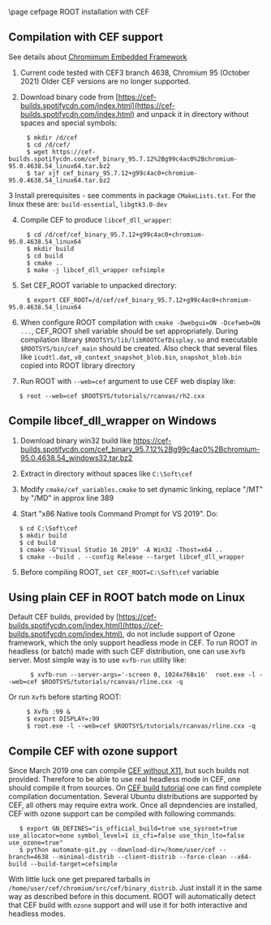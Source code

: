 \page cefpage ROOT installation with CEF

## Compilation with CEF support

See details about [Chromimum Embedded Framework](https://bitbucket.org/chromiumembedded/cef)

1. Current code tested with CEF3 branch 4638, Chromium 95 (October 2021)
   Older CEF versions are no longer supported.

2. Download binary code from [https://cef-builds.spotifycdn.com/index.html](https://cef-builds.spotifycdn.com/index.html) and unpack it in directory without spaces and special symbols:

~~~
     $ mkdir /d/cef
     $ cd /d/cef/
     $ wget https://cef-builds.spotifycdn.com/cef_binary_95.7.12%2Bg99c4ac0%2Bchromium-95.0.4638.54_linux64.tar.bz2
     $ tar xjf cef_binary_95.7.12+g99c4ac0+chromium-95.0.4638.54_linux64.tar.bz2
~~~


3 Install prerequisites - see comments in package `CMakeLists.txt`.
   For the linux these are: `build-essential`, `libgtk3.0-dev`

4. Compile CEF to produce `libcef_dll_wrapper`:

~~~
     $ cd /d/cef/cef_binary_95.7.12+g99c4ac0+chromium-95.0.4638.54_linux64
     $ mkdir build
     $ cd build
     $ cmake ..
     $ make -j libcef_dll_wrapper cefsimple
~~~

5. Set CEF_ROOT variable to unpacked directory:

~~~
     $ export CEF_ROOT=/d/cef/cef_binary_95.7.12+g99c4ac0+chromium-95.0.4638.54_linux64
~~~

6. When configure ROOT compilation with `cmake -Dwebgui=ON -Dcefweb=ON ...`, CEF_ROOT shell variable should be set appropriately.
   During compilation library `$ROOTSYS/lib/libROOTCefDisplay.so` and executable `$ROOTSYS/bin/cef_main`
   should be created. Also check that several files like `icudtl.dat`, `v8_context_snapshot_blob.bin`, `snapshot_blob.bin`
   copied into ROOT library directory

7. Run ROOT with `--web=cef` argument to use CEF web display like:

~~~
   $ root --web=cef $ROOTSYS/tutorials/rcanvas/rh2.cxx
~~~


## Compile libcef_dll_wrapper on Windows

1. Download binary win32 build like https://cef-builds.spotifycdn.com/cef_binary_95.7.12%2Bg99c4ac0%2Bchromium-95.0.4638.54_windows32.tar.bz2

2. Extract in directory without spaces like `C:\Soft\cef`

3. Modify `cmake/cef_variables.cmake` to set dynamic linking, replace "/MT" by "/MD" in approx line 389

4. Start "x86 Native tools Command Prompt for VS 2019". Do:
~~~
   $ cd C:\Soft\cef
   $ mkdir build
   $ cd build
   $ cmake -G"Visual Studio 16 2019" -A Win32 -Thost=x64 ..
   $ cmake --build . --config Release --target libcef_dll_wrapper
~~~

5. Before compiling ROOT, `set CEF_ROOT=C:\Soft\cef` variable


## Using plain CEF in ROOT batch mode on Linux

Default CEF builds, provided by [https://cef-builds.spotifycdn.com/index.html](https://cef-builds.spotifycdn.com/index.html), do
not include support of Ozone framework, which the only support headless mode in CEF. To run ROOT in headless (or batch) made with such CEF distribution,
one can use `Xvfb` server. Most simple way is to use `xvfb-run` utility like:

~~~
      $ xvfb-run --server-args='-screen 0, 1024x768x16'  root.exe -l --web=cef $ROOTSYS/tutorials/rcanvas/rline.cxx -q
~~~

Or run `Xvfb` before starting ROOT:

~~~
     $ Xvfb :99 &
     $ export DISPLAY=:99
     $ root.exe -l --web=cef $ROOTSYS/tutorials/rcanvas/rline.cxx -q
~~~


## Compile CEF with ozone support

Since March 2019 one can compile [CEF without X11](https://bitbucket.org/chromiumembedded/cef/issues/2296/), but such builds not provided.
Therefore to be able to use real headless mode in CEF, one should compile it from sources.
On [CEF build tutorial](https://bitbucket.org/chromiumembedded/cef/wiki/AutomatedBuildSetup.md) one can find complete compilation documentation.
Several Ubuntu distributions are supported by CEF, all others may require extra work. Once all depndencies are installed,
CEF with ozone support can be compiled with following commands:

~~~
   $ export GN_DEFINES="is_official_build=true use_sysroot=true use_allocator=none symbol_level=1 is_cfi=false use_thin_lto=false use_ozone=true"
   $ python automate-git.py --download-dir=/home/user/cef --branch=4638 --minimal-distrib --client-distrib --force-clean --x64-build --build-target=cefsimple
~~~

With little luck one get prepared tarballs in `/home/user/cef/chromium/src/cef/binary_distrib`.
Just install it in the same way as described before in this document.
ROOT will automatically detect that CEF build with `ozone` support and will use it for both interactive and headless modes.


